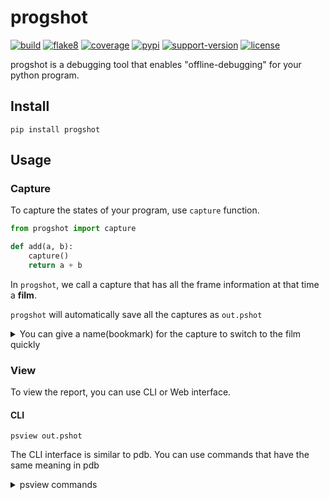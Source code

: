 # progshot
[![build](https://github.com/gaogaotiantian/progshot/workflows/build/badge.svg)](https://github.com/gaogaotiantian/progshot/actions?query=workflow%3Abuild)  [![flake8](https://github.com/gaogaotiantian/progshot/workflows/lint/badge.svg)](https://github.com/gaogaotiantian/progshot/actions?query=workflow%3ALint)  [![coverage](https://img.shields.io/codecov/c/github/gaogaotiantian/progshot)](https://codecov.io/gh/gaogaotiantian/progshot)  [![pypi](https://img.shields.io/pypi/v/progshot.svg)](https://pypi.org/project/progshot/)  [![support-version](https://img.shields.io/pypi/pyversions/progshot)](https://img.shields.io/pypi/pyversions/progshot)  [![license](https://img.shields.io/github/license/gaogaotiantian/progshot)](https://github.com/gaogaotiantian/progshot/blob/master/LICENSE)

progshot is a debugging tool that enables "offline-debugging" for your python program.

## Install

```
pip install progshot
```

## Usage

### Capture

To capture the states of your program, use ``capture`` function.

```python
from progshot import capture

def add(a, b):
    capture()
    return a + b
```

In ``progshot``, we call a capture that has all the frame information at that time a **film**.

``progshot`` will automatically save all the captures as ``out.pshot``

<details>
<summary> You can give a name(bookmark) for the capture to switch to the film quickly </summary>

Do not use space in ``name``

```python
from progshot import capture

def add(a, b):
    capture(name="cap_in_add")
    return a + b
```

</details>

### View

To view the report, you can use CLI or Web interface.

#### CLI

```
psview out.pshot
```

The CLI interface is similar to pdb. You can use commands that have the same meaning in pdb

<details>
<summary>psview commands</summary>

* p _expression_ - print evaluate of expression
* w(here) - show stack trace
* u(p) [_count_] - move the current frame _count_ levels up (to older frame)
* d(own) [_count_] - move the current frame _count_ levels down (to later frame)
* n(ext) [_count_] - go to _count_ films(capture) after
* b(ack) [_count_] - go to _count_ films(capture) before
* g(oto) [_bookmark_] - goto _bookmark_ film. _bookmark_ can be film index or film name
* l(ist) [_lineno_] - show source code around _lineno_
* ll - show full source code of existing frame

</details>